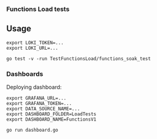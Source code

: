 ### Functions Load tests

## Usage
```
export LOKI_TOKEN=...
export LOKI_URL=...

go test -v -run TestFunctionsLoad/functions_soak_test
```

### Dashboards

Deploying dashboard:
```
export GRAFANA_URL=...
export GRAFANA_TOKEN=...
export DATA_SOURCE_NAME=...
export DASHBOARD_FOLDER=LoadTests
export DASHBOARD_NAME=FunctionsV1

go run dashboard.go
```